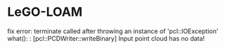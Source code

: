 # LeGO-LOAM
fix error: terminate called after throwing an instance of 'pcl::IOException' what(): : [pcl::PCDWriter::writeBinary] Input point cloud has no data!

